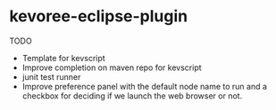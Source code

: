 kevoree-eclipse-plugin
======================

TODO
* Template for kevscript
* Improve completion on maven repo for kevscript
* junit test runner
* Improve preference panel with the default node name to run and a checkbox for deciding if we launch the web browser or not. 

